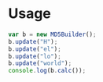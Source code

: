 Usage
=====

```javascript
var b = new MD5Builder();
b.update("H");
b.update("el");
b.update("lo");
b.update("world");
console.log(b.calc());
```
